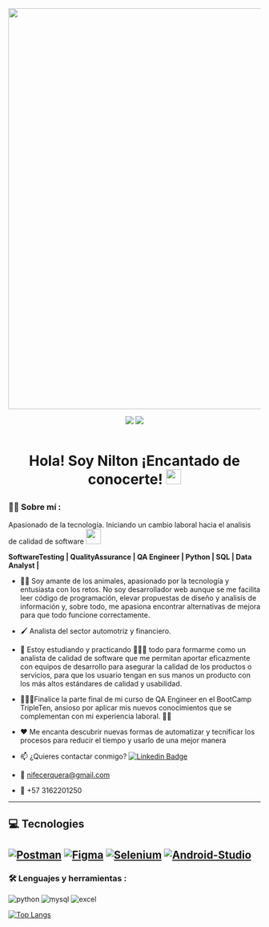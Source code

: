 <div id="header" align="center">
  <img decoding="async" src="https://github.com/user-attachments/assets/dcff9662-01e5-4c0a-b591-e9c5bacbeaf8" width="800"/>
</div>
<div id="badges" align="center">

  
[![](https://img.shields.io/badge/LinkedIn-0077B5?style=for-the-badge&logo=linkedin&logoColor=white)](https://www.linkedin.com/in/NilCerquera/) 
![](https://komarev.com/ghpvc/?username=NilCerquera&color=blueviolet&style=flat-square)
 <div id="badges" align="center">
  <img src="https://visitor-badge-reloaded.herokuapp.com/badge?page_id=NilCerquera.NilCerquera&color=00cf00" alt=""/>
   <h1>
     
  Hola! Soy Nilton ¡Encantado de conocerte! 
  <img src="https://media.giphy.com/media/hvRJCLFzcasrR4ia7z/giphy.gif" width="30px"/>
</h1>
 <div id="header" align="left">

### :woman_technologist: Sobre mí :

Apasionado de la tecnología. Iniciando un cambio laboral hacia el analisis de calidad de software <img src="https://media.giphy.com/media/WUlplcMpOCEmTGBtBW/giphy.gif" width="30"> 

**SoftwareTesting | QualityAssurance | QA Engineer | Python | SQL | Data Analyst |**
   
* 🧑‍💻 Soy amante de los animales, apasionado por la tecnología y entusiasta con los retos. No soy desarrollador web aunque se me facilita leer código de programación, elevar propuestas de diseño y analisís de información y, sobre todo, me apasiona encontrar alternativas de mejora para que todo funcione correctamente.

* 🖌️ Analista del sector automotriz y financiero.

* 🌱 Estoy estudiando y practicando 👨🏻‍💻 todo para formarme como un analista de calidad de software que me permitan aportar eficazmente con equipos de desarrollo para asegurar la calidad de los productos o servicios, para que los usuario tengan en sus manos un producto con los más altos estándares de calidad y usabilidad.

* 👨🏻‍🎓Finalice la parte final de mi curso de QA Engineer en el BootCamp TripleTen, ansioso por aplicar mis nuevos conocimientos que se complementan con mi experiencia laboral. 🕺🏻

* ❤️ Me encanta descubrir nuevas formas de automatizar y tecnificar los procesos para reducir el tiempo y usarlo de una mejor manera

* 📫 ¿Quieres contactar conmigo? [![Linkedin Badge](https://img.shields.io/badge/-Nilton-blue?style=flat&logo=Linkedin&logoColor=white)](https://www.linkedin.com/in/NilCerquera/)

* :e-mail: nifecerquera@gmail.com

* :iphone: +57 3162201250
---
## 💻 Tecnologies
[![Postman](https://img.shields.io/badge/Postman-FF6C37?style=for-the-badge&logo=Postman&logoColor=white)]()
[![Figma](https://img.shields.io/badge/Figma-F24E1E?style=for-the-badge&logo=figma&logoColor=white)]()
[![Selenium](https://img.shields.io/badge/Selenium-FF6C37?style=for-the-badge&logo=Selenium&logoColor=white)]()
[![Android-Studio](https://img.shields.io/badge/Android-Studio-FF6C37?style=for-the-badge&logo=Android-Studio&logoColor=white)]()
---
 ### :hammer_and_wrench: Lenguajes y herramientas :
<div id="header" align="left">
    <img src="https://img.shields.io/badge/Python-3776AB?style=for-the-badge&logo=python&logoColor=white" alt="python"/>
  </a>
    <img src="https://img.shields.io/badge/MySQL-6DB33F?style=for-the-badge&logo=mysql&logoColor=white" alt="mysql"/>
  </a>
<img decoding="async" src="https://img.shields.io/badge/Microsoft_Excel-217346?style=for-the-badge&logo=microsoft-excel&logoColor=white" alt="excel"/>
  </a>


</div>

[![Top Langs](https://github-readme-stats.vercel.app/api/top-langs/?username=noelianav91&layout=compact&theme=vision-friendly-dark)](https://github.com/anuraghazra/github-readme-stats)
